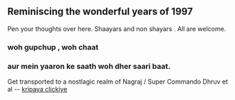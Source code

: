 ## Reminiscing the wonderful years of 1997 
 
 Pen your thoughts over here. Shaayars and non shayars . All are welcome.
 
### woh gupchup , woh chaat 
### aur mein yaaron ke saath woh dher saari baat.
  

Get transported to a nostlagic realm of Nagraj / Super Commando Dhruv et al -- [kripaya clickiye](bacchaCorner.md)

